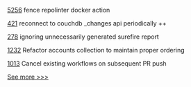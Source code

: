 
[5256](https://github.com/hyperledger/besu/pull/5256) fence repolinter docker action

[421](https://github.com/hyperledger-labs/fabric-operations-console/pull/421) reconnect to couchdb _changes api periodically ++

[278](https://github.com/hyperledger/fabric-sdk-java/pull/278) ignoring unnecessarily generated surefire report

[1232](https://github.com/hyperledger/solang/pull/1232) Refactor accounts collection to maintain proper ordering

[1013](https://github.com/hyperledger/fabric-samples/pull/1013) Cancel existing workflows on subsequent PR push


[See more >>>](https://start-here.hyperledger.org/pull-requests)
